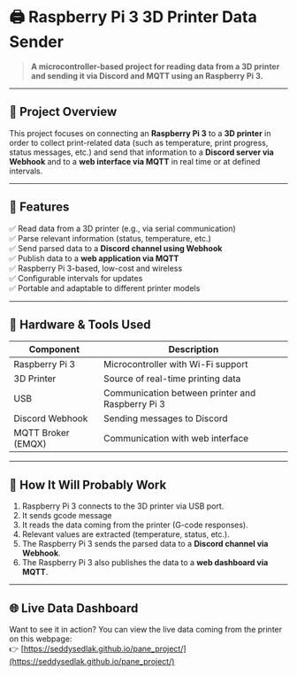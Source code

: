 # 🖨️ Raspberry Pi 3 3D Printer Data Sender

> **A microcontroller-based project for reading data from a 3D printer and sending it via Discord and MQTT using an Raspberry Pi 3.**

---

## 🚀 Project Overview

This project focuses on connecting an **Raspberry Pi 3** to a **3D printer** in order to collect print-related data (such as temperature, print progress, status messages, etc.) and send that information to a **Discord server via Webhook** and to a **web interface via MQTT** in real time or at defined intervals.

---

## 🎯 Features

✅ Read data from a 3D printer (e.g., via serial communication)  
✅ Parse relevant information (status, temperature, etc.)  
✅ Send parsed data to a **Discord channel using Webhook**  
✅ Publish data to a **web application via MQTT**  
✅ Raspberry Pi 3-based, low-cost and wireless  
✅ Configurable intervals for updates  
✅ Portable and adaptable to different printer models  

---

## 🔧 Hardware & Tools Used

| Component     | Description                            |
|---------------|----------------------------------------|
| Raspberry Pi 3 | Microcontroller with Wi-Fi support     |
| 3D Printer    | Source of real-time printing data       |
| USB    | Communication between printer and Raspberry Pi 3 |
| Discord Webhook | Sending messages to Discord           |
| MQTT Broker (EMQX) | Communication with web interface   |

---

## 🧠 How It Will Probably Work

1. Raspberry Pi 3 connects to the 3D printer via USB port.  
2. It sends gcode message
2. It reads the data coming from the printer (G-code responses).  
3. Relevant values are extracted (temperature, status, etc.).  
4. The Raspberry Pi 3 sends the parsed data to a **Discord channel via Webhook**.  
5. The Raspberry Pi 3 also publishes the data to a **web dashboard via MQTT**.  

---

## 🌐 Live Data Dashboard

Want to see it in action? You can view the live data coming from the printer on this webpage:  
👉 [https://seddysedlak.github.io/pane_project/](https://seddysedlak.github.io/pane_project/)
